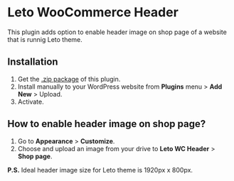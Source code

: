 # Leto WooCommerce Header
This plugin adds option to enable header image on shop page of a website that is runnig Leto theme.

## Installation

1. Get the [.zip package](https://github.com/kharissulistiyo/leto-woocommerce-header/archive/main.zip) of this plugin.
2. Install manually to your WordPress website from **Plugins** menu > **Add New** > Upload.
3. Activate. 

## How to enable header image on shop page?

1. Go to **Appearance** > **Customize**.
2. Choose and upload an image from your drive to **Leto WC Header** > **Shop page**.

**P.S.** Ideal header image size for Leto theme is 1920px x 800px.
